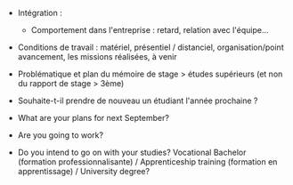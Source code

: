 - Intégration : 
  - Comportement dans l'entreprise : retard, relation avec l'équipe...
- Conditions de travail : matériel, présentiel / distanciel, organisation/point avancement, les missions réalisées, à venir
- Problématique et plan du mémoire de stage > études supérieurs (et non du rapport de stage > 3ème)
- Souhaite-t-il prendre de nouveau un étudiant l'année prochaine ?

- What are your plans for next September?
- Are you going to work?
- Do you intend to go on with your studies? Vocational Bachelor (formation professionnalisante) / Apprenticeship training (formation en apprentissage) / University degree? 